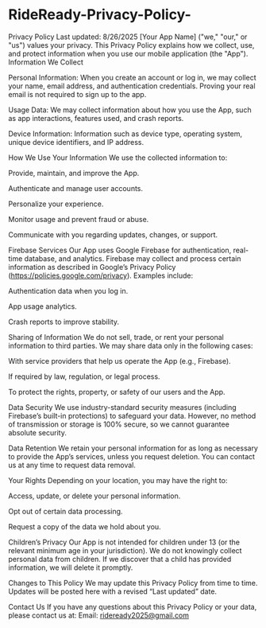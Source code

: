 # RideReady-Privacy-Policy-
Privacy Policy
 Last updated: 8/26/2025
[Your App Name] ("we," "our," or "us") values your privacy. This Privacy Policy explains how we collect, use, and protect information when you use our mobile application (the "App").
Information We Collect


Personal Information: When you create an account or log in, we may collect your name, email address, and authentication credentials. Proving your real email is not required to sign up to the app.


Usage Data: We may collect information about how you use the App, such as app interactions, features used, and crash reports.


Device Information: Information such as device type, operating system, unique device identifiers, and IP address.


How We Use Your Information
 We use the collected information to:


Provide, maintain, and improve the App.


Authenticate and manage user accounts.


Personalize your experience.


Monitor usage and prevent fraud or abuse.


Communicate with you regarding updates, changes, or support.


Firebase Services
 Our App uses Google Firebase for authentication, real-time database, and analytics. Firebase may collect and process certain information as described in Google’s Privacy Policy (https://policies.google.com/privacy).
 Examples include:


Authentication data when you log in.


App usage analytics.


Crash reports to improve stability.


Sharing of Information
 We do not sell, trade, or rent your personal information to third parties.
 We may share data only in the following cases:


With service providers that help us operate the App (e.g., Firebase).


If required by law, regulation, or legal process.


To protect the rights, property, or safety of our users and the App.


Data Security
 We use industry-standard security measures (including Firebase’s built-in protections) to safeguard your data. However, no method of transmission or storage is 100% secure, so we cannot guarantee absolute security.


Data Retention
 We retain your personal information for as long as necessary to provide the App’s services, unless you request deletion. You can contact us at any time to request data removal.


Your Rights
 Depending on your location, you may have the right to:


Access, update, or delete your personal information.


Opt out of certain data processing.


Request a copy of the data we hold about you.


Children’s Privacy
 Our App is not intended for children under 13 (or the relevant minimum age in your jurisdiction). We do not knowingly collect personal data from children. If we discover that a child has provided information, we will delete it promptly.


Changes to This Policy
 We may update this Privacy Policy from time to time. Updates will be posted here with a revised “Last updated” date.


Contact Us
 If you have any questions about this Privacy Policy or your data, please contact us at:
 Email: rideready2025@gmail.com


